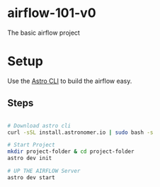 # airflow-101-v0
The basic airflow project


# Setup

Use the [Astro CLI](https://www.astronomer.io/docs/astro/cli/install-cli) to build the airflow easy.

## Steps

```bash

# Download astro cli
curl -sSL install.astronomer.io | sudo bash -s

# Start Project
mkdir project-folder & cd project-folder
astro dev init

# UP THE AIRFLOW Server
astro dev start
```